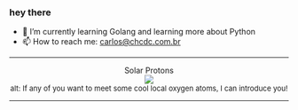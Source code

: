 ### hey there 

- :seedling: I’m currently learning Golang and learning more about Python
- :mailbox: How to reach me: carlos@chcdc.com.br


---


<!-- xkcd -->
<p align="center">Solar Protons</br><img src=https://imgs.xkcd.com/comics/solar_protons.png></br><font size =2>alt: If any of you want to meet some cool local oxygen atoms, I can introduce you!</br></font></p></table></p> 


<!-- xkcd -->
---
